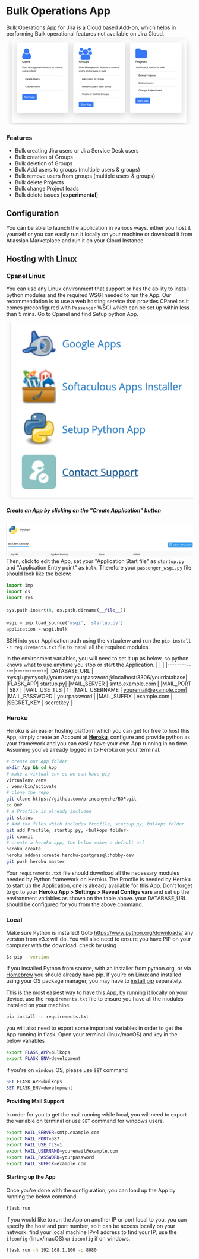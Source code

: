 # **Bulk Operations App**
Bulk Operations App for Jira is a Cloud based Add-on, which helps in performing Bulk operational features not available on Jira Cloud. 
![](https://github.com/princenyeche/BOP/blob/master/img/bulkops.png)
### **Features**
* Bulk creating Jira users or Jira Service Desk users
* Bulk creation of Groups
* Bulk deletion of Groups
* Bulk Add users to groups (multiple users & groups)
* Bulk remove users from groups (multiple users & groups)
* Bulk delete Projects
* Bulk change Project leads
* Bulk delete issues [**experimental**]


## **Configuration**
You can be able to launch the application in various ways. either you host it yourself or you can easily run it locally on your machine or download it from Atlassian Marketplace and run it on your Cloud Instance. 

## **Hosting with Linux**
### Cpanel Linux
You can use any Linux environment that support or has the ability to install python modules and the required WSGI needed to run the App. Our recommendation is to use a web hosting service that provides CPanel as it comes preconfigured with `Passenger` WSGI which can be set up within less than 5 mins. Go to Cpanel and find Setup python App.

![](https://github.com/princenyeche/BOP/blob/master/img/setup.png)

##### Create an App by clicking on the "Create Application" button

![](https://github.com/princenyeche/BOP/blob/master/img/create_app.png)
Then, click to edit the App, set your "Application Start file" as `startup.py` and "Application Entry point" as `bulk`. Therefore your `passenger_wsgi.py` file should look like the below:
```python
import imp
import os
import sys

sys.path.insert(0, os.path.dirname(__file__))

wsgi = imp.load_source('wsgi', 'startup.py')
application = wsgi.bulk
```
SSH into your Application path using the virtualenv and run the `pip install -r requirements.txt` file to install all the required modules.

In the environment variables, you will need to set it up as below, so python knows what to use anytime you stop or start the Application.
| <!-- -->    | <!-- -->    |
|-------------|-------------|
|DATABASE_URL  | mysql+pymysql://youruser:yourpassword@localhost:3306/yourdatabase|
|FLASK_APP| startup.py|
|MAIL_SERVER | smtp.example.com |
|MAIL_PORT | 587 |
|MAIL_USE_TLS | 1 |
|MAIL_USERNAME | youremail@example.com|
|MAIL_PASSWORD | yourpassword |
|MAIL_SUFFIX | example.com  |
|SECRET_KEY | secretkey |  

### Heroku
Heroku is an easier hosting platform which you can get for free to host this App, simply create an Account at **[Heroku](https://heroku.com)**, configure and provide python as your framework and you can easily have your own App running in no time. Assuming you've already logged in to Heroku on your terminal.
```bash
# create our App folder
mkdir App && cd App
# make a virtual env so we can have pip
virtualenv venv
. venv/bin/activate
# clone the repo
git clone https://github.com/princenyeche/BOP.git
cd BOP
# a Procfile is already included
git status
# Add the files which includes Procfile, startup.py, bulkops folder
git add Procfile, startup.py, <bulkops folder>
git commit
# create a heroku app, the below makes a default url
heroku create
heroku addons:create heroku-postgresql:hobby-dev
git push heroku master
```
Your `requirements.txt` file should download all the necessary modules needed by Python framework on Heroku. The Procfile is needed by Heroku to start up the Application, one is already available for this App. Don't forget to go to your **Heroku App > Settings > Reveal Configs vars** and set up the environment variables as shown on the table above. your DATABASE_URL should be configured for you from the above command.

### Local
Make sure Python is installed! Goto https://www.python.org/downloads/ any version from v3.x will do. You will also need to ensure you have PIP on your computer with the download. check by using 
```bash
$: pip --version
```

If you installed Python from source, with an installer from python.org, or via [Homebrew](https://brew.sh/) you should already have pip. If you’re on Linux and installed using your OS package manager, you may have to [install pip](https://pip.pypa.io/en/stable/installing/) separately.

This is the most easiest way to have this App, by running it locally on your device. use the `requirements.txt` file to ensure you have all the modules installed on your machine.
```python
pip install -r requirements.txt
```
you will also need to export some important variables in order to get the App running in flask. Open your terminal (linux/macOS) and key in the below variables
```bash
export FLASK_APP=bulkops
export FLASK_ENV=development
```
if you're on `windows` OS, please use `SET` command
```powershell
SET FLASK_APP=bulkops
SET FLASK_ENV=development
```
#### Providing Mail Support
In order for you to get the mail running while local, you will need to export the variable on terminal or use `SET` command for windows users.
```bash
export MAIL_SERVER=smtp.example.com
export MAIL_PORT=587
export MAIL_USE_TLS=1
export MAIL_USERNAME=youremail@example.com
export MAIL_PASSWORD=yourpassword
export MAIL_SUFFIX=example.com
```
#### Starting up the App
Once you're done with the configuration, you can load up the App by running the below command
```bash
flask run
```
if you would like to run the App on another IP or port local to you, you can specify the host and port number, so it can be access locally on your network. find your local machine IPv4 address to find your IP, use the `ifconfig` (linux/macOS) or `ipconfig` if on windows.
```bash
flask run -h 192.168.1.100 -p 8080
```
